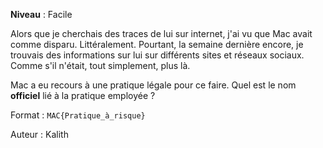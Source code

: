 **Niveau** : Facile

Alors que je cherchais des traces de lui sur internet, j'ai vu que Mac avait comme disparu. Littéralement. Pourtant, la semaine dernière encore, je trouvais des informations sur lui sur différents sites et réseaux sociaux.  
Comme s'il n'était, tout simplement, plus là.

Mac a eu recours à une pratique légale pour ce faire. Quel est le nom **officiel** lié à la pratique employée ? 

Format : `MAC{Pratique_à_risque}`

Auteur : Kalith
